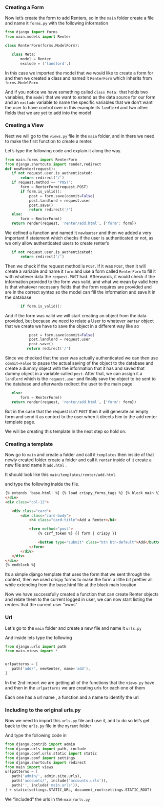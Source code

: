 ### Creating a Form

Now let’s create the form to add Renters, so in the `main` folder create a file and name it `forms.py` with the following information

```python
from django import forms
from main.models import Renter

class RenterForm(forms.ModelForm):

   class Meta:
       model = Renter
       exclude = ('landlord',)
```

In this case we imported the model that we would like to create a form for and then we created a class and named it `RenterForm` which inherits from `forms.ModelForm`

And if you notice we have something called `class Meta:` that holds two variables, the `model` that we want to extend as the data source for our form and an `exclude` variable to name the specific variables that we don’t want the user to have control over in this example its `landlord` and two other fields that we are yet to add into the model

### Creating a View

Next we will go to the `views.py` file in the `main` folder, and in there we need to make the first function to create a renter.

Let’s type the following code and explain it along the way.

```python
from main.forms import RenterForm
from django.shortcuts import render,redirect
def newRenter(request):
   if not request.user.is_authenticated:
       return redirect('/')
   if request.method == "POST":
       form = RenterForm(request.POST)
       if form.is_valid():
           post = form.save(commit=False)
           post.landlord = request.user
           post.save()
           return redirect('/')
   else:
       form = RenterForm()
   return render(request, 'renter/add.html', {'form': form})
```

We defined a function and named it `newRenter` and then we added a very important if statement which checks if the user is authenticated or not, as we only allow authenticated users to create renter’s

```python
   if not request.user.is_authenticated:
       return redirect('/')
```

Then we check if the request method is `POST`. If it was `POST`, then it will create a variable and name it `form` and use a form called `RenterForm` to fill it with whatever data the `request.POST` had. Afterwards, it would check if the information provided to the form was valid, and what we mean by valid here is that whatever necessary fields that the form requires are provided and are in the correct syntax so the model can fill the information and save it in the database

```python
       if form.is_valid():
```

And if the form was valid we will start creating an object from the data provided, but because we need to relate a User to whatever `Renter` object that we create we have to save the object in a different way like so

```python
           post = form.save(commit=False)
           post.landlord = request.user
           post.save()
          return redirect('/')
```

Since we checked that the user was actually authenticated we can then use `commit=False` to pause the actual saving of the object to the database and create a dummy object with the information that it has and saved that dummy object in a variable called `post`. After that, we can assign it a `landlord` which is the `request.user` and finally save the object to be sent to the database and afterwards redirect the user to the main page

```python
   else:
       form = RenterForm()
   return render(request, 'renter/add.html', {'form': form})
```

But in the case that the request isn’t `POST` then it will generate an empty form and send it as context to the user when it directs him to the add renter template page.

We will be creating this template in the next step so hold on.

### Creating a template

Now go to `main` and create a folder and call it `templates` then inside of that newly created folder create a folder and call it `renter` inside of it create a new file and name it `add.html` .

It should look like this `main/templates/renter/add.html`.

and type the following inside the file.

```html
{% extends 'base.html' %} {% load crispy_forms_tags %} {% block main %}
</div>
<div class="col-12">

   <div class="card">
       <div class="card-body">
           <h4 class="card-title">Add a Renter</h4>

           <form method="post">
               {% csrf_token %} {{ form | crispy }}

               <button type="submit" class="btn btn-default">Add</button>
           </form>
       </div>
   </div>
</div>
{% endblock %}
```

Its a simple django template that uses the form that we sent through the context, then we used crispy forms to make the form a little bit prettier all while extending from the base.html file at the block main location

Now we have successfully created a function that can create Renter objects and relate them to the current logged in user, we can now start listing the renters that the current user “owns”

### Url

Let's go to the `main` folder and create a new file and name it `urls.py`

And inside lets type the following

```python
from django.urls import path
from main.views import *


urlpatterns = [
   path('add/', newRenter, name='add'),
]
```

In the 2nd import we are getting all of the functions that the `views.py` have and then in the `urlpatterns` we are creating urls for each one of them

Each one has a url name , a function and a name to identify the url

### Including to the original urls.py

Now we need to import this `urls.py` file and use it, and to do so let’s get back to the `urls.py` file in the `myrent` folder

And type the following code in

```python
from django.contrib import admin
from django.urls import path, include
from django.conf.urls.static import static
from django.conf import settings
from django.shortcuts import redirect
from main import views
urlpatterns = [
   path('admin/', admin.site.urls),
   path('accounts/', include('accounts.urls')),
   path('', include('main.urls')),
] + static(settings.STATIC_URL, document_root=settings.STATIC_ROOT)
```

We “included” the urls in the `main/urls.py`
